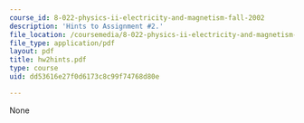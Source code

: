 ```yaml
---
course_id: 8-022-physics-ii-electricity-and-magnetism-fall-2002
description: 'Hints to Assignment #2.'
file_location: /coursemedia/8-022-physics-ii-electricity-and-magnetism-fall-2002/dd53616e27f0d6173c8c99f74768d80e_hw2hints.pdf
file_type: application/pdf
layout: pdf
title: hw2hints.pdf
type: course
uid: dd53616e27f0d6173c8c99f74768d80e

---
```

None